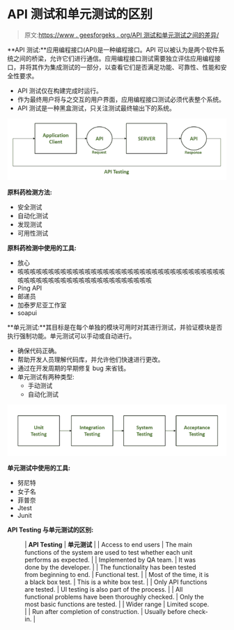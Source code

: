 # API 测试和单元测试的区别

> 原文:[https://www . geesforgeks . org/API 测试和单元测试之间的差异/](https://www.geeksforgeeks.org/differences-between-api-testing-and-unit-testing/)

**API 测试:**应用编程接口(API)是一种编程接口。API 可以被认为是两个软件系统之间的桥梁，允许它们进行通信。应用编程接口测试需要独立评估应用编程接口，并将其作为集成测试的一部分，以查看它们是否满足功能、可靠性、性能和安全性要求。

*   API 测试仅在构建完成时运行。
*   作为最终用户将与之交互的用户界面，应用编程接口测试必须代表整个系统。
*   API 测试是一种黑盒测试，只关注测试最终输出下的系统。

![](img/f3401efd72aa48ebd46139364ae173db.png)

**原料药检测方法:**

*   安全测试
*   自动化测试
*   发现测试
*   可用性测试

**原料药检测中使用的工具:**

*   放心
*   咳咳咳咳咳咳咳咳咳咳咳咳咳咳咳咳咳咳咳咳咳咳咳咳咳咳咳咳咳咳咳咳咳咳咳咳咳咳咳咳咳咳咳咳咳咳咳咳咳咳咳咳咳咳咳咳
*   Ping API
*   邮递员
*   加泰罗尼亚工作室
*   soapui

**单元测试:**其目标是在每个单独的模块可用时对其进行测试，并验证模块是否执行强制功能。单元测试可以手动或自动进行。

*   确保代码正确。
*   帮助开发人员理解代码库，并允许他们快速进行更改。
*   通过在开发周期的早期修复 bug 来省钱。
*   单元测试有两种类型:
    *   手动测试
    *   自动化测试

![](img/c2b43011ed217081bbb01e2739bab82d.png)

**单元测试中使用的工具:**

*   努尼特
*   女子名
*   菲普奈
*   Jtest
*   Junit

**API Testing 与单元测试的区别:**

<figure class="table">

| **API Testing** | **单元测试** |
| Access to end users | The main functions of the system are used to test whether each unit performs as expected. |
| Implemented by QA team. | It was done by the developer. |
| The functionality has been tested from beginning to end. | Functional test. |
| Most of the time, it is a black box test. | This is a white box test. |
| Only API functions are tested. | UI testing is also part of the process. |
| All functional problems have been thoroughly checked. | Only the most basic functions are tested. |
| Wider range | Limited scope. |
| Run after completion of construction. | Usually before check-in. |

</figure>